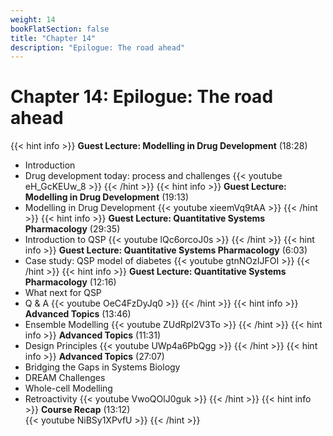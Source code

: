 ```yaml
---
weight: 14
bookFlatSection: false
title: "Chapter 14"
description: "Epilogue: The road ahead"
---
```


# Chapter 14: Epilogue: The road ahead

{{< hint info >}}
**Guest Lecture: Modelling in Drug Development** (18:28)  
 - Introduction
 - Drug development today: process and challenges
{{< youtube eH_GcKEUw_8 >}}
{{< /hint >}}
{{< hint info >}}
**Guest Lecture: Modelling in Drug Development** (19:13)  
 - Modelling in Drug Development
{{< youtube xieemVq9tAA >}}
{{< /hint >}}
{{< hint info >}}
**Guest Lecture: Quantitative Systems Pharmacology** (29:35)  
 - Introduction to QSP
{{< youtube lQc6orcoJ0s >}}
{{< /hint >}}
{{< hint info >}}
**Guest Lecture: Quantitative Systems Pharmacology** (6:03)  
 - Case study: QSP model of diabetes
{{< youtube gtnNOzIJFOI >}}
{{< /hint >}}
{{< hint info >}}
**Guest Lecture: Quantitative Systems Pharmacology** (12:16)  
 - What next for QSP
 - Q \& A
{{< youtube OeC4FzDyJq0 >}}
{{< /hint >}}
{{< hint info >}}
**Advanced Topics** (13:46)  
 - Ensemble Modelling
{{< youtube ZUdRpl2V3To >}}
{{< /hint >}}
{{< hint info >}}
**Advanced Topics** (11:31)  
 - Design Principles
{{< youtube UWp4a6PbQgg >}}
{{< /hint >}}
{{< hint info >}}
**Advanced Topics** (27:07)  
 - Bridging the Gaps in Systems Biology
 - DREAM Challenges
 - Whole-cell Modelling
 - Retroactivity
{{< youtube VwoQOlJ0guk >}}
{{< /hint >}}
{{< hint info >}}
**Course Recap** (13:12)  
{{< youtube NiBSy1XPvfU >}}
{{< /hint >}}
